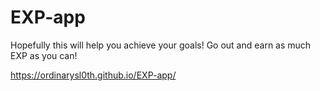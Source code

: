 # EXP-app
Hopefully this will help you achieve your goals!
Go out and earn as much EXP as you can!

https://ordinarysl0th.github.io/EXP-app/
